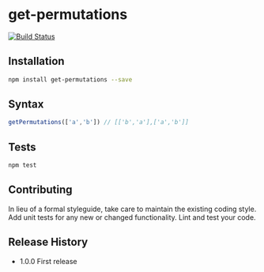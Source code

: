 get-permutations
============================
[![Build Status](https://travis-ci.org/janjarfalk/get-permutations.svg?branch=master)](https://travis-ci.org/janjarfalk/get-permutations)

## Installation
```bash
npm install get-permutations --save
```

## Syntax
```js
getPermutations(['a','b']) // [['b','a'],['a','b']]
```

## Tests
```bash
npm test
```
## Contributing

In lieu of a formal styleguide, take care to maintain the existing coding style.
Add unit tests for any new or changed functionality. Lint and test your code.

## Release History

* 1.0.0 First release